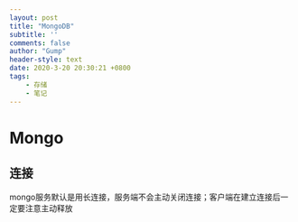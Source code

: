 ```yaml
---
layout: post
title: "MongoDB"
subtitle: ''
comments: false
author: "Gump"
header-style: text
date: 2020-3-20 20:30:21 +0800
tags:
    - 存储
    - 笔记
---
```


# Mongo

## 连接

mongo服务默认是用长连接，服务端不会主动关闭连接；客户端在建立连接后一定要注意主动释放